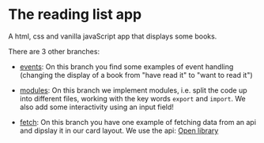 # The reading list app

A html, css and vanilla javaScript app that displays some books. 

There are 3 other branches: 

- [events](https://github.com/NathalieScherf/Reading-List-App/tree/events): On this branch you find some examples of event handling (changing the display of a book from "have read it" to "want to read it")


- [modules](https://github.com/NathalieScherf/Reading-List-App/tree/modules): On this branch we implement modules, i.e. split the code up into different files, working with the key words `export` and `import`. We also add some interactivity using an input field!

- [fetch](https://github.com/NathalieScherf/Reading-List-App/tree/fetch): On this branch you have one example of fetching data from an api and dipslay it in our card layout. We use the api: [Open library](https://openlibrary.org/developers/api)
